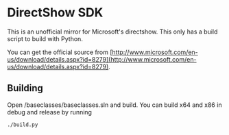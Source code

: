 # DirectShow SDK

This is an unofficial mirror for Microsoft's directshow. This only has a build script to build with Python.

You can get the official source from [http://www.microsoft.com/en-us/download/details.aspx?id=8279](http://www.microsoft.com/en-us/download/details.aspx?id=8279).

## Building

Open /baseclasses/baseclasses.sln and build. You can build x64 and x86 in debug and release by running

```
./build.py
```
